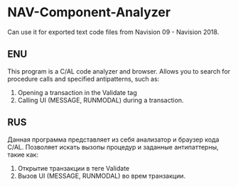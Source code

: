 # NAV-Component-Analyzer
Can use it for exported text code files from Navision 09 - Navision 2018.

## ENU
This program is a C/AL code analyzer and browser.
Allows you to search for procedure calls and specified antipatterns, such as:
1. Opening a transaction in the Validate tag
2. Calling UI (MESSAGE, RUNMODAL) during a transaction.

## RUS
Данная программа представляет из себя анализатор и браузер кода C/AL.
Позволяет искать вызопы процедур и заданные антипаттерны, такие как:
1. Открытие транзакции в теге Validate
2. Вызов UI (MESSAGE, RUNMODAL) во врем транзакции. 
